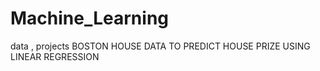 # Machine_Learning
data , projects 
BOSTON HOUSE DATA TO PREDICT HOUSE PRIZE USING LINEAR REGRESSION
